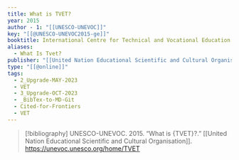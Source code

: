 ```yaml
---
title: What is TVET?
year: 2015
author - 1: "[[UNESCO-UNEVOC]]"
key: "[[@UNESCO-UNEVOC2015-ge]]"
booktitle: International Centre for Technical and Vocational Education and Training
aliases:
  - What Is Tvet?
publisher: "[[United Nation Educational Scientific and Cultural Organisation]]"
type: "[[@online]]"
tags:
  - 2_Upgrade-MAY-2023
  - VET
  - 3_Upgrade-OCT-2023
  - _BibTex-to-MD-Git
  - Cited-for-Frontiers
  - VET
---
```


> [!bibliography]
> UNESCO-UNEVOC. 2015. “What is {TVET}?.” [[United Nation Educational Scientific and Cultural Organisation]]. https://unevoc.unesco.org/home/TVET